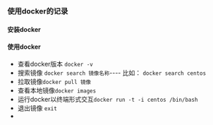 ### 使用docker的记录

#### 安装docker

#### 使用docker



* 查看docker版本 `docker -v`
* 搜索镜像 `docker search 镜像名称`---- 比如：   `docker search centos`
* 拉取镜像`docker pull 镜像`
* 查看本地镜像`docker images`
* 运行docker以终端形式交互`docker run -t -i centos /bin/bash`
* 退出镜像 `exit`
* 

